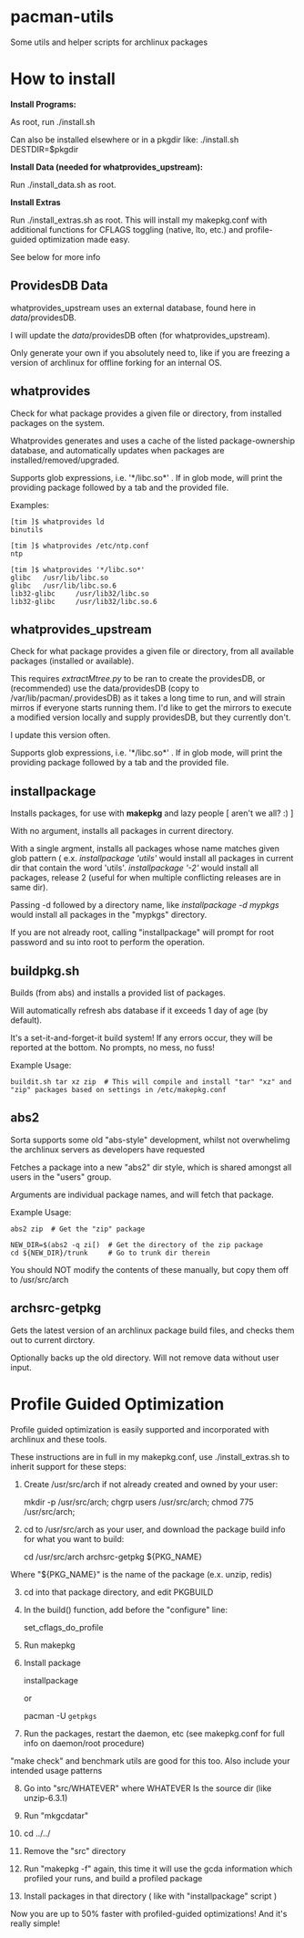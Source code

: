 # pacman-utils
Some utils and helper scripts for archlinux packages


How to install
==============

**Install Programs:**

As root, run ./install.sh 

Can also be installed elsewhere or in a pkgdir like:   ./install.sh DESTDIR=$pkgdir


**Install Data (needed for whatprovides\_upstream):**

Run ./install\_data.sh as root.


**Install Extras**

Run ./install\_extras.sh as root. This will install my makepkg.conf with additional functions for CFLAGS toggling (native, lto, etc.) and profile-guided optimization made easy.

See below for more info



ProvidesDB Data
---------------

whatprovides\_upstream uses an external database, found here in *data*/providesDB.

I will update the *data*/providesDB often (for whatprovides\_upstream).

Only generate your own if you absolutely need to, like if you are freezing a version of archlinux for offline forking for an internal OS.

whatprovides
------------

Check for what package provides a given file or directory, from installed packages on the system.

Whatprovides generates and uses a cache of the listed package-ownership database, and automatically updates when packages are installed/removed/upgraded.

Supports glob expressions, i.e. '\*/libc.so\*' . If in glob mode, will print the providing package followed by a tab and the provided file.


Examples:

	[tim ]$ whatprovides ld
	binutils

	[tim ]$ whatprovides /etc/ntp.conf
	ntp

	[tim ]$ whatprovides '*/libc.so*'
	glibc   /usr/lib/libc.so
	glibc   /usr/lib/libc.so.6
	lib32-glibc     /usr/lib32/libc.so
	lib32-glibc     /usr/lib32/libc.so.6



whatprovides\_upstream
----------------------

Check for what package provides a given file or directory, from all available packages (installed or available).

This requires *extractMtree.py* to be ran to create the providesDB, or (recommended) use the data/providesDB (copy to /var/lib/pacman/.providesDB) as it takes a long time to run, and will strain mirros if everyone starts running them. I'd like to get the mirrors to execute a modified version locally and supply providesDB, but they currently don't.

I update this version often.

Supports glob expressions, i.e. '\*/libc.so\*' . If in glob mode, will print the providing package followed by a tab and the provided file.

installpackage
--------------

Installs packages, for use with **makepkg** and lazy people \[ aren't we all? :) \] 

With no argument, installs all packages in current directory.

With a single argment, installs all packages whose name matches given glob pattern ( e.x. *installpackage 'utils'*  would install all packages in current dir that contain the word 'utils'. *installpackage '-2'* would install all packages, release 2 (useful for when multiple conflicting releases are in same dir).

Passing -d followed by a directory name, like  *installpackage -d mypkgs* would install all packages in the "mypkgs" directory.

If you are not already root, calling "installpackage" will prompt for root password and su into root to perform the operation.


buildpkg.sh
----------

Builds (from abs) and installs a provided list of packages.

Will automatically refresh abs database if it exceeds 1 day of age (by default).

It's a set-it-and-forget-it build system! If any errors occur, they will be reported at the bottom. No prompts, no mess, no fuss!

Example Usage:

	buildit.sh tar xz zip  # This will compile and install "tar" "xz" and "zip" packages based on settings in /etc/makepkg.conf



abs2
----


Sorta supports some old "abs-style" development, whilst not
overwhelimg the archlinux servers as developers have requested

Fetches a package into a new "abs2" dir style, which is shared amongst
all users in the "users" group.

Arguments are individual package names, and will fetch that package.


Example Usage:

	abs2 zip  # Get the "zip" package

	NEW_DIR=$(abs2 -q zi[)  # Get the directory of the zip package
	cd ${NEW_DIR}/trunk     # Go to trunk dir therein


You should NOT modify the contents of these manually, but copy them off to /usr/src/arch


archsrc-getpkg
--------------

Gets the latest version of an archlinux package build files, and checks them out to current dirctory.

Optionally backs up the old directory. Will not remove data without user input.


Profile Guided Optimization
===========================

Profile guided optimization is easily supported and incorporated with archlinux and these tools.

These instructions are in full in my makepkg.conf, use ./install\_extras.sh to inherit support for these steps:

1. Create /usr/src/arch if not already created and owned by your user:

	mkdir -p /usr/src/arch; chgrp users /usr/src/arch; chmod 775 /usr/src/arch;

2. cd to /usr/src/arch as your user, and download the package build info for what you want to build:

	cd /usr/src/arch
	archsrc-getpkg ${PKG_NAME}

Where "${PKG\_NAME}" is the name of the package (e.x. unzip, redis)

3. cd into that package directory, and edit PKGBUILD

4. In the build() function, add before the "configure" line:

	set_cflags_do_profile

5. Run makepkg

6. Install package

	installpackage

	or

	pacman -U `getpkgs`

7. Run the packages, restart the daemon, etc (see makepkg.conf for full info on daemon/root procedure)

"make check" and benchmark utils are good for this too. Also include your intended usage patterns

8. Go into "src/WHATEVER" where WHATEVER Is the source dir  (like unzip-6.3.1)

9. Run "mkgcdatar"

10. cd ../../

11. Remove the "src" directory

12. Run "makepkg -f" again, this time it will use the gcda information which profiled your runs, and build a profiled package

13. Install packages in that directory ( like with "installpackage" script )


Now you are up to 50% faster with profiled-guided optimizations! And it's really simple!


